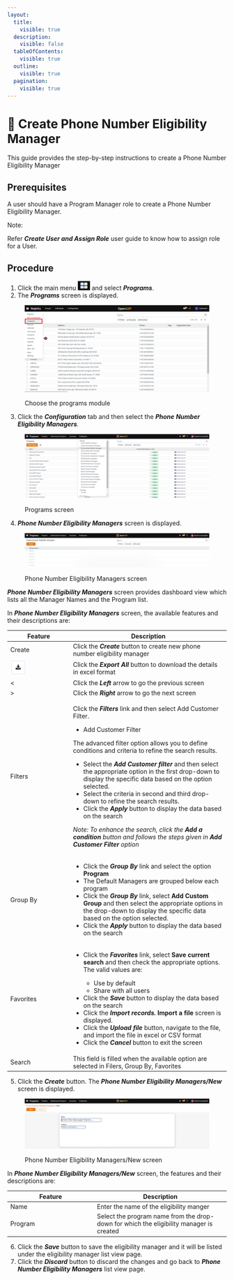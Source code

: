```yaml
---
layout:
  title:
    visible: true
  description:
    visible: false
  tableOfContents:
    visible: true
  outline:
    visible: true
  pagination:
    visible: true
---
```


# 📔 Create Phone Number Eligibility Manager

This guide provides the step-by-step instructions to create a Phone Number Eligibility Manager

## Prerequisites

A user should have a Program Manager role to create a Phone Number Eligibility Manager.

Note:

Refer _**Create User and Assign Role**_ user guide to know how to assign role for a User.

## Procedure

1. Click the main menu ![](../../../../../.gitbook/assets/main-menu.png) and select _**Programs**_.
2. The _**Programs**_ screen is displayed.

<figure><img src="../../../../../.gitbook/assets/programs.png" alt=""><figcaption><p>Choose the programs module</p></figcaption></figure>

3. Click the _**Configuration**_ tab and then select the _**Phone**_ _**Number Eligibility Managers**._

<figure><img src="../../../../../.gitbook/assets/phone-number-eligibility-manager.png" alt=""><figcaption><p>Programs screen</p></figcaption></figure>

4. _**Phone Number Eligibility Managers**_ screen is displayed.

<figure><img src="../../../../../.gitbook/assets/phone-number-eligibility-manager-screen.png" alt=""><figcaption><p>Phone Number Eligibility Managers screen</p></figcaption></figure>

_**Phone Number Eligibility Managers**_ screen provides dashboard view which lists all the Manager Names and the Program list.

In _**Phone Number Eligibility Managers**_ screen, the available features and their descriptions are:

<table><thead><tr><th width="130">Feature</th><th>Description</th></tr></thead><tbody><tr><td>Create</td><td>Click the <em><strong>Create</strong></em> button to create new phone number eligibility manager</td></tr><tr><td><img src="../../../../../.gitbook/assets/download.png" alt="" data-size="original"></td><td>Click the <em><strong>Export All</strong></em> button to download the details in excel format</td></tr><tr><td>&#x3C;</td><td>Click the <em><strong>Left</strong></em> arrow to go the previous screen</td></tr><tr><td>></td><td>Click the <em><strong>Right</strong></em> arrow to go the next screen</td></tr><tr><td>Filters</td><td><p>Click the <em><strong>Filters</strong></em> link and then select Add Customer Filter.</p><ul><li>Add Customer Filter</li></ul><p>The advanced filter option allows you to define conditions and criteria to refine the search results.</p><ul><li>Select the <em><strong>Add Customer filter</strong></em> and then select the appropriate option in the first drop-down to display the specific data based on the option selected.</li><li>Select the criteria in second and third drop-down to refine the search results.</li><li>Click the <em><strong>Apply</strong></em> button to display the data based on the search</li></ul><p><em>Note: To enhance the search, click the <strong>Add a condition</strong> button and follows the steps given in <strong>Add Customer Filter</strong> option</em></p></td></tr><tr><td>Group By</td><td><ul><li>Click the <em><strong>Group By</strong></em> link and select the option <strong>Program</strong></li><li>The Default Managers are grouped below each program</li><li>Click the <em><strong>Group By</strong></em> link, select <strong>Add Custom Group</strong> and then select the appropriate options in the drop-down to display the specific data based on the option selected.</li><li>Click the <em><strong>Apply</strong></em> button to display the data based on the search</li></ul></td></tr><tr><td>Favorites</td><td><ul><li><p>Click the <em><strong>Favorites</strong></em> link, select <strong>Save current search</strong> and then check the appropriate options. The valid values are:</p><ul><li>Use by default</li><li>Share with all users</li></ul></li><li>Click the <em><strong>Save</strong></em> button to display the data based on the search</li><li>Click the <em><strong>Import records.</strong></em><strong> Import a file</strong> screen is displayed.</li><li>Click the <em><strong>Upload file</strong></em> button, navigate to the file, and import the file in excel or CSV format</li><li>Click the <em><strong>Cancel</strong></em> button to exit the screen</li></ul></td></tr><tr><td>Search</td><td>This field is filled when the available option are selected in Filers, Group By, Favorites</td></tr></tbody></table>

5. Click the _**Create**_ button. The _**Phone Number Eligibility Managers/New**_ screen is displayed.

<figure><img src="../../../../../.gitbook/assets/phone-number-eligibility-manager-new-screen.png" alt=""><figcaption><p>Phone Number Eligibility Managers/New screen</p></figcaption></figure>

In _**Phone Number Eligibility Managers/New**_ screen, the features and their descriptions are:

<table><thead><tr><th width="185">Feature</th><th>Description</th></tr></thead><tbody><tr><td>Name</td><td>Enter the name of the eligibility manger</td></tr><tr><td>Program</td><td>Select the program name from the drop-down for which the eligibility manager is created</td></tr></tbody></table>

6. Click the _**Save**_ button to save the eligibility manager and it will be listed under the eligibility manager list view page.
7. Click the _**Discard**_ button to discard the changes and go back to _**Phone Number Eligibility Managers**_ list view page.
